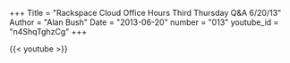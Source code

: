 +++
Title = "Rackspace Cloud Office Hours Third Thursday Q&A  6/20/13"
Author = "Alan Bush"
Date = "2013-06-20"
number = "013"
youtube_id = "n4ShqTghzCg"
+++

{{< youtube >}}

